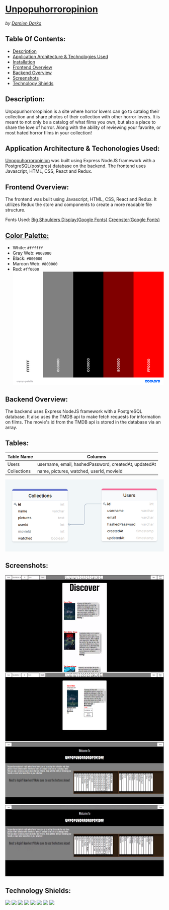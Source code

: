 # [Unpopuhorroropinion](https://unpopuhorroropinion.com/)
*by [Damien Darko](https://damiendarko.com/)*

Table Of Contents:
---
- [Description](https://github.com/djangothesolarboy/unpopuhorroropinion#description)
- [Application Architecture & Technologies Used](https://github.com/djangothesolarboy/unpopuhorroropinion#application-architecture--techonologies-used)
- [Installation](https://github.com/djangothesolarboy/unpopuhorroropinion#installation)
- [Frontend Overview](https://github.com/djangothesolarboy/unpopuhorroropinion#frontend-overview)
- [Backend Overview](https://github.com/djangothesolarboy/unpopuhorroropinion#backend-overview)
- [Screenshots](https://github.com/djangothesolarboy/unpopuhorroropinion#screenshots)
- [Technology Shields](https://github.com/djangothesolarboy/unpopuhorroropinion#technology-shields)

Description:
---
Unpopunhorroropinion is a site where horror lovers can go to catalog their collection and share photos of their collection with other horror lovers. It is meant to not only be a catalog of what films you own, but also a place to share the love of horror. Along with the ability of reviewing your favorite, or most hated horror films in your collection!

Application Architecture & Techonologies Used:
---
[Unpopuhorroropinion](https://unpopuhorroropinion.com/) was built using Express NodeJS framework with a PostgreSQL(postgres) database on the backend. The frontend uses Javascript, HTML, CSS, React and Redux.

Frontend Overview:
---
The frontend was built using Javascript, HTML, CSS, React and Redux. It utilizes Redux the store and components to create a more readable file structure.


Fonts Used:
[Big Shoulders Display(Google Fonts)](https://fonts.google.com/specimen/Big+Shoulders+Display?preview.text_type=custom&sidebar.open=true&selection.family=Big+Shoulders+Display:wght@100;400;900&query=big+shoul)
[Creepster(Google Fonts)](https://fonts.google.com/specimen/Creepster?preview.text_type=custom&selection.family=Big+Shoulders+Display:wght@100;400;900|Creepster&query=creepster)

[Color Palette:](https://coolors.co/ffffff-808080-000000-800000-ff0000)
---
- White: `#ffffff`
- Gray Web: `#808080`
- Black: `#000000`
- Maroon Web: `#800000`
- Red: `#ff0000`  
![unpop-palette](./readme-resources/unpop-palette.png)

Backend Overview:
---
The backend uses Express NodeJS framework with a PostgreSQL database. It also uses the TMDB api to make fetch requests for information on films. The movie's id from the TMDB api is stored in the database via an array.

Tables:
---
Table Name | Columns
---|---
Users | username, email, hashedPassword, createdAt, updatedAt
Collections | name, pictures, watched, userId, movieId

![db-diagram](./readme-resources/db.png)

Screenshots:
---
![Home page](./readme-resources/discover-page.gif)  
![Movie page](./readme-resources/movie-page.png)  
![Splash Page](./readme-resources/splashpage.png)  
![Login](./readme-resources/login.gif)


Technology Shields:
---
![](https://img.shields.io/badge/-React-ffffff?style=flat-square&logo=react&logoColor=ff0000) 
![](https://img.shields.io/badge/-Redux-ffffff?style=flat-square&logo=redux&logoColor=ff0000) 
![](https://img.shields.io/badge/-Express-ffffff?style=flat-square&logo=express&logoColor=ff0000) 
![](https://img.shields.io/badge/-Nodemon-ffffff?style=flat-square&logo=nodemon&logoColor=ff0000) 
![](https://img.shields.io/badge/-Node.js-ffffff?style=flat-square&logo=node.js&logoColor=ff0000) 
![](https://img.shields.io/badge/-Javasript-ffffff?style=flat-square&logo=javascript&logoColor=ff0000) 
![](https://img.shields.io/badge/-HTML-ffffff?style=flat-square&logo=html5&logoColor=ff0000) 
![](https://img.shields.io/badge/-CSS-ffffff?style=flat-square&logo=css3&logoColor=ff0000)  